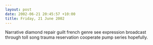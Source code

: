 ```yaml
---
layout: post
date: 2002-06-21 20:45:57 +10:00
title: Friday, 21 June 2002
---
```


Narrative diamond repair guilt french genre see expression broadcast through toll song trauma reservation cooperate pump series hopefully.
